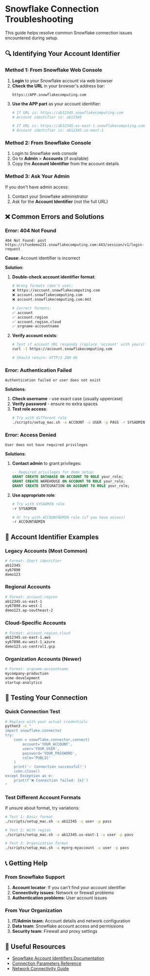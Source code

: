 # Snowflake Connection Troubleshooting

This guide helps resolve common Snowflake connection issues encountered during setup.

## 🔍 Identifying Your Account Identifier

### Method 1: From Snowflake Web Console
1. **Login** to your Snowflake account via web browser
2. **Check the URL** in your browser's address bar:
   ```
   https://APP.snowflakecomputing.com
   ```
3. **Use the APP part** as your account identifier:
   ```bash
   # If URL is: https://ab12345.snowflakecomputing.com
   # Account identifier is: ab12345
   
   # If URL is: https://ab12345.us-east-1.snowflakecomputing.com  
   # Account identifier is: ab12345.us-east-1
   ```

### Method 2: From Snowflake Console
1. Login to Snowflake web console
2. Go to **Admin** > **Accounts** (if available)
3. Copy the **Account Identifier** from the account details

### Method 3: Ask Your Admin
If you don't have admin access:
1. Contact your Snowflake administrator
2. Ask for the **Account Identifier** (not the full URL)

## ❌ Common Errors and Solutions

### Error: 404 Not Found
```
404 Not Found: post https://sfsedemo231.snowflakecomputing.com:443/session/v1/login-request
```

**Cause**: Account identifier is incorrect

**Solution**: 
1. **Double-check account identifier format**:
   ```bash
   # Wrong formats (don't use):
   ❌ https://account.snowflakecomputing.com
   ❌ account.snowflakecomputing.com  
   ❌ account.snowflakecomputing.com:443
   
   # Correct formats:
   ✅ account
   ✅ account.region  
   ✅ account.region.cloud
   ✅ orgname-accountname
   ```

2. **Verify account exists**:
   ```bash
   # Test if account URL responds (replace 'account' with yours)
   curl -I https://account.snowflakecomputing.com
   
   # Should return: HTTP/2 200 OK
   ```

### Error: Authentication Failed
```
Authentication failed or user does not exist
```

**Solutions**:
1. **Check username** - use exact case (usually uppercase)
2. **Verify password** - ensure no extra spaces
3. **Test role access**:
   ```bash
   # Try with different role
   ./scripts/setup_mac.sh -a ACCOUNT -u USER -p PASS -r SYSADMIN
   ```

### Error: Access Denied
```
User does not have required privileges
```

**Solutions**:
1. **Contact admin** to grant privileges:
   ```sql
   -- Required privileges for demo setup:
   GRANT CREATE DATABASE ON ACCOUNT TO ROLE your_role;
   GRANT CREATE WAREHOUSE ON ACCOUNT TO ROLE your_role;
   GRANT CREATE INTEGRATION ON ACCOUNT TO ROLE your_role;
   ```

2. **Use appropriate role**:
   ```bash
   # Try with SYSADMIN role
   -r SYSADMIN
   
   # Or try with ACCOUNTADMIN role (if you have access)
   -r ACCOUNTADMIN
   ```

## 🔧 Account Identifier Examples

### Legacy Accounts (Most Common)
```bash
# Format: Short identifier
ab12345
xy67890
demo123
```

### Regional Accounts
```bash
# Format: account.region
ab12345.us-east-1
xy67890.eu-west-1
demo123.ap-southeast-2
```

### Cloud-Specific Accounts
```bash
# Format: account.region.cloud
ab12345.us-east-1.aws
xy67890.eu-west-1.azure
demo123.us-central1.gcp
```

### Organization Accounts (Newer)
```bash
# Format: orgname-accountname
mycompany-production
acme-development
startup-analytics
```

## 🧪 Testing Your Connection

### Quick Connection Test
```bash
# Replace with your actual credentials
python3 -c "
import snowflake.connector
try:
    conn = snowflake.connector.connect(
        account='YOUR_ACCOUNT',
        user='YOUR_USER', 
        password='YOUR_PASSWORD',
        role='PUBLIC'
    )
    print('✅ Connection successful!')
    conn.close()
except Exception as e:
    print(f'❌ Connection failed: {e}')
"
```

### Test Different Account Formats
If unsure about format, try variations:
```bash
# Test 1: Basic format
./scripts/setup_mac.sh -a ab12345 -u user -p pass

# Test 2: With region  
./scripts/setup_mac.sh -a ab12345.us-east-1 -u user -p pass

# Test 3: Organization format
./scripts/setup_mac.sh -a myorg-myaccount -u user -p pass
```

## 📞 Getting Help

### From Snowflake Support
1. **Account locator**: If you can't find your account identifier
2. **Connectivity issues**: Network or firewall problems
3. **Authentication problems**: User account issues

### From Your Organization
1. **IT/Admin team**: Account details and network configuration
2. **Data team**: Snowflake account access and permissions
3. **Security team**: Firewall and proxy settings

## 🔗 Useful Resources

- [Snowflake Account Identifiers Documentation](https://docs.snowflake.com/en/user-guide/admin-account-identifier.html)
- [Connection Parameters Reference](https://docs.snowflake.com/en/user-guide/python-connector-api.html#connect)
- [Network Connectivity Guide](https://docs.snowflake.com/en/user-guide/network-policies.html) 